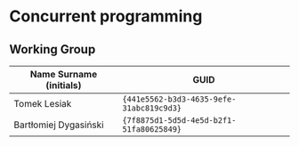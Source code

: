 # Concurrent programming

## Working Group

| Name Surname (initials) | GUID                                     |
| ----------------------- | ---------------------------------------- |
| Tomek Lesiak            | `{441e5562-b3d3-4635-9efe-31abc819c9d3}` |
| Bartłomiej Dygasiński   | `{7f8875d1-5d5d-4e5d-b2f1-51fa80625849}` |
